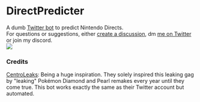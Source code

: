 # DirectPredicter
A dumb [Twitter bot](https://twitter.com/DirectPredicter) to predict Nintendo Directs.  
For questions or suggestions, either [create a discussion](https://github.com/Glazelf/DirectPredicter/discussions), dm [me on Twitter](https://twitter.com/Glazelfy) or join my discord.  
<a href="https://discord.gg/2gkybyu"><img src="https://canary.discordapp.com/api/guilds/549214833858576395/widget.png?style=banner2"></a>

### Credits
[CentroLeaks](https://twitter.com/CentroLeaks): Being a huge inspiration. They solely inspired this leaking gag by "leaking" Pokémon Diamond and Pearl remakes every year until they come true. This bot works exactly the same as their Twitter account but automated.
